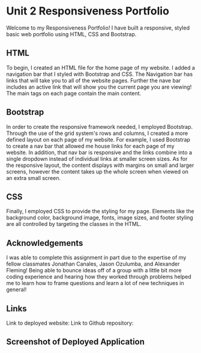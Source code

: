 # Unit 2 Responsiveness Portfolio

Welcome to my Responsiveness Portfolio! I have built a responsive, styled basic web portfolio using HTML, CSS and Bootstrap. 

## HTML 
To begin, I created an HTML file for the home page of my website. I added a navigation bar that I styled with Bootstrap and CSS. The Navigation bar has links that will take you to all of the website pages. Further the nave bar includes an active link that will show you the current page you are viewing! The main tags on each page contain the main content. 

## Bootstrap
In order to create the responsive framework needed, I employed Bootstrap. Through the use of the grid system's rows and columns, I created a more defined layout on each page of my website. For example, I used Bootstrap to create a nav bar that allowed me house links for each page of my website. In addition, that nav bar is responsive and the links combine into a single dropdown instead of individual links at smaller screen sizes. As for the responsive layout, the content displays with margins on small and larger screens, however the content takes up the whole screen when viewed on an extra small screen. 

## CSS 
Finally, I employed CSS to provide the styling for my page. Elements like the background color, background image, fonts, image sizes, and footer styling are all controlled by targeting the classes in the HTML. 

## Acknowledgements 
I was able to complete this assignment in part due to the expertise of my fellow classmates Jonathan Canales, Jason Ozulumba, and Alexander Fleming! Being able to bounce ideas off of a group with a little bit more coding experience and hearing how they worked through problems helped me to learn how to frame questions and learn a lot of new techniques in general! 

## Links 
Link to deployed website:
Link to Github repository:

## Screenshot of Deployed Application 
